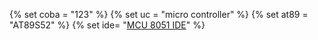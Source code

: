 {% set coba = "123" %} 
{% set uc = "micro controller" %}
{% set at89 = "AT89S52" %}
{% set ide= "[MCU 8051 IDE](https://sourceforge.net/projects/mcu8051ide/)" %}